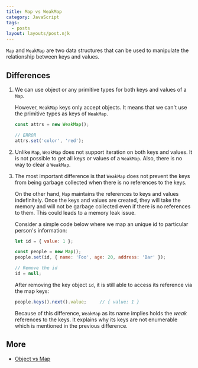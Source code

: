 ```yaml
---
title: Map vs WeakMap
category: JavaScript
tags:
  - posts
layout: layouts/post.njk
---
```


`Map` and `WeakMap` are two data structures that can be used to manipulate the relationship between keys and values.

## Differences

1. We can use object or any primitive types for both keys and values of a `Map`.

    However, `WeakMap` keys only accept objects. It means that we can't use the primitive types as keys of `WeakMap`.

    ```js
    const attrs = new WeakMap();

    // ERROR
    attrs.set('color', 'red');
    ```

2. Unlike `Map`, `WeakMap` does not support iteration on both keys and values. It is not possible to get all keys or values of a `WeakMap`.
    Also, there is no way to clear a `WeakMap`.

3. The most important difference is that `WeakMap` does not prevent the keys from being garbage collected when there is no references to the keys. 

    On the other hand, `Map` maintains the references to keys and values indefinitely. Once the keys and values are created, they will take the memory and will not be garbage collected even if there is no references to them.
    This could leads to a memory leak issue.

    Consider a simple code below where we map an unique id to particular person's information:

    ```js
    let id = { value: 1 };

    const people = new Map();
    people.set(id, { name: 'Foo', age: 20, address: 'Bar' });

    // Remove the id
    id = null;
    ```

    After removing the key object `id`, it is still able to access its reference via the map keys:

    ```js
    people.keys().next().value;     // { value: 1 }
    ```

    Because of this difference, `WeakMap` as its name implies holds the _weak_ references to the keys. 
    It explains why its keys are not enumerable which is mentioned in the previous difference.

## More

* [Object vs Map](/object-vs-map)